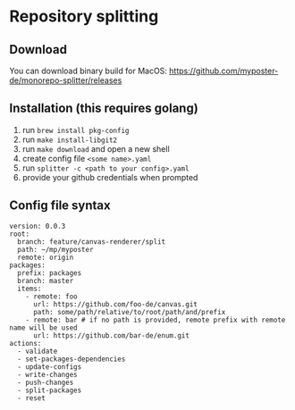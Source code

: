 # Repository splitting
## Download
You can download binary build for MacOS: https://github.com/myposter-de/monorepo-splitter/releases
## Installation (this requires golang)
1. run `brew install pkg-config`
2. run `make install-libgit2`
3. run `make download` and open a new shell
4. create config file `<some name>.yaml`
5. run `splitter -c <path to your config>.yaml`
6. provide your github credentials when prompted
## Config file syntax
```
version: 0.0.3
root:
  branch: feature/canvas-renderer/split
  path: ~/mp/myposter
  remote: origin
packages:
  prefix: packages
  branch: master
  items:
    - remote: foo
      url: https://github.com/foo-de/canvas.git
      path: some/path/relative/to/root/path/and/prefix
    - remote: bar # if no path is provided, remote prefix with remote name will be used
      url: https://github.com/bar-de/enum.git
actions:
  - validate
  - set-packages-dependencies
  - update-configs
  - write-changes
  - push-changes
  - split-packages
  - reset
```
